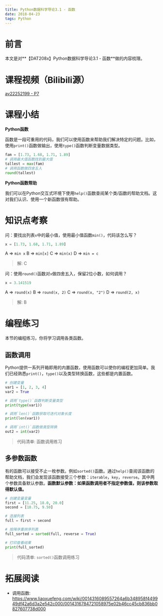 ```yaml
---
title: Python数据科学导论3.1 - 函数
date: 2018-04-23
tags: Python
---
```


# 前言

本文是对**【DAT208x】Python数据科学导论3.1 - 函数**做的内容梳理。

# 课程视频（Bilibili源）

[av22252199 - P7](https://www.bilibili.com/video/av22252199/?p=7)

# 课程小结

**Python函数**

函数是一段可重用的代码，我们可以使用函数来帮助我们解决特定的问题。比如，使用`print()`函数做输出，使用`type()`函数判断变量数据类型。

```python
fam = [1.73, 1.68, 1.71, 1.89]
# 调用最大值函数找到最大值
tallest = max(fam)
# 调用函数做四舍五入
round(tallest)
```

**Python函数帮助**

我们可以在Python交互式环境下使用`help()`函数查阅某个类/函数的帮助文档。这对我们认识、使用一个新函数很有帮助。

# 知识点考察

问：要找出列表`x`中的最小值，使用最小值函数`min()`，代码该怎么写？

```python
x = [1.73, 1.68, 1.71, 1.89]
```

A => `min x`
B => `min[x]`
C => `min(x)`
D => `min = c`

> 解: C

问：使用`round()`函数对`x`做四舍五入，保留2位小数，如何调用？

```python
x = 3.141519
```

A => `round(x)`
B => `round(x, 2)`
C => `round(x, "2")`
D => `round(2, x)`

> 解: B

# 编程练习

本节的编程练习，你将学习调用各类函数。

## 函数调用

Python提供一系列开箱即用的内置函数，使用函数可以使你的编程更加简单。我们已经熟悉`print()`，`type()`以及类型转换函数，这些都是内置函数。

```python
# 创建变量
var1 = [1, 2, 3, 4]
var2 = True

# 调用`type()`函数判断变量类型
print(type(var1))

# 调用`len()`函数获取可迭代对象长度
print(len(var1))

# 调用`int()`函数做类型转换
out2 = int(var2)
```
> 代码清单: 函数调用练习

## 多参数函数

有的函数可以接受不止一枚参数。例如`sorted()`函数。通过`help()`查阅该函数的帮助文档，我们会发现该函数接受三个参数：`iterable`，`key`，`reverse`。其中两个参数具备默认参数。**函数默认参数：如果函数调用者不指定参数值，则该参数取得默认值。**

```python
# 创建变量变量
first = [11.25, 18.0, 20.0]
second = [10.75, 9.50]

# 连接列表
full = first + second

# 按降序重排序列表
full_sorted = sorted(full, reverse = True)

# 打印查看结果
print(full_sorted)
```
> 代码清单: `sorted()`函数调用练习

# 拓展阅读

- 调用函数: https://www.liaoxuefeng.com/wiki/0014316089557264a6b348958f449949df42a6d3a2e542c000/0014316784721058975e02b46cc45cb836bb0827607738d000


